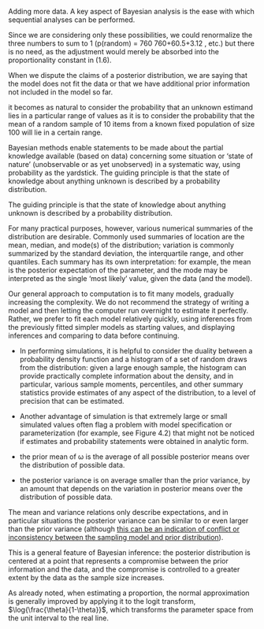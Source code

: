 Adding more data. A key aspect of Bayesian analysis is the ease with which sequential analyses can be performed.

Since we are considering only these possibilities, we could renormalize the three numbers to sum to 1 (p(random) = 760  760+60.5+3.12 , etc.) but there is no need, as the adjustment would merely be absorbed into the proportionality constant in (1.6).

When we dispute the claims of a posterior distribution, we are saying that the model does not fit the data or that we have additional prior information not included in the model so far.

it becomes as natural to consider the probability that an unknown estimand lies in a particular range of values as it is to consider the probability that the mean of a random sample of 10 items from a known fixed population of size 100 will lie in a certain range.

Bayesian methods enable statements to be made about the partial knowledge available (based on data) concerning some situation or ‘state of nature’ (unobservable or as yet unobserved) in a systematic way, using probability as the yardstick. The guiding principle is that the state of knowledge about anything unknown is described by a probability distribution.

The guiding principle is that the state of knowledge about anything unknown is described by a probability distribution.

For many practical purposes, however, various numerical summaries of the distribution are desirable. Commonly used summaries of location are the mean, median, and mode(s) of the distribution; variation is commonly summarized by the standard deviation, the interquartile range, and other quantiles. Each summary has its own interpretation: for example, the mean is the posterior expectation of the parameter, and the mode may be interpreted as the single ‘most likely’ value, given the data (and the model).

Our general approach to computation is to fit many models, gradually increasing the complexity. We do not recommend the strategy of writing a model and then letting the computer run overnight to estimate it perfectly. Rather, we prefer to fit each model relatively quickly, using inferences from the previously fitted simpler models as starting values, and displaying inferences and comparing to data before continuing.

- In performing simulations, it is helpful to consider the duality between a probability density function and a histogram of a set of random draws from the distribution: given a large enough sample, the histogram can provide practically complete information about the density, and in particular, various sample moments, percentiles, and other summary statistics provide estimates of any aspect of the distribution, to a level of precision that can be estimated.

- Another advantage of simulation is that extremely large or small simulated values often flag a problem with model specification or parameterization (for example, see Figure 4.2) that might not be noticed if estimates and probability statements were obtained in analytic form.

- the prior mean of ω is the average of all possible posterior means over the distribution of possible data. 

- the posterior variance is on average smaller than the prior variance, by an amount that depends on the variation in posterior means over the distribution of possible data.

The mean and variance relations only describe expectations, and in particular situations the posterior variance can be similar to or even larger than the prior variance (although <u>this can be an indication of conflict or inconsistency between the sampling model and prior distribution</u>).

This is a general feature of Bayesian inference: the posterior distribution is centered at a point that represents a compromise between the prior information and the data, and the compromise is controlled to a greater extent by the data as the sample size increases.



As already noted, when estimating a proportion, the normal approximation is generally improved by applying it to the logit transform, $\log{\frac{\theta}{1-\theta}}$, which transforms the parameter space from the unit interval to the real line.
